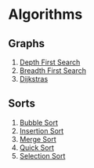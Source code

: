 # Algorithms

## Graphs

1. [Depth First Search](./DFS.md)
2. [Breadth First Search]()
3. [Dijkstras]()

## Sorts

1. [Bubble Sort]()
2. [Insertion Sort]()
3. [Merge Sort]()
4. [Quick Sort]()
5. [Selection Sort]()